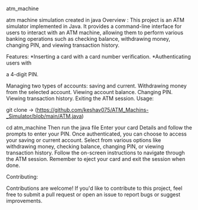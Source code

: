 atm_machine



atm machine simulation created in java Overview : This project is an ATM simulator implemented in Java. It provides a command-line interface for users to interact with an ATM machine, allowing them to perform various banking operations such as checking balance, withdrawing money, changing PIN, and viewing transaction history.

Features: *Inserting a card with a card number verification. *Authenticating users with

a 4-digit PIN.

Managing two types of accounts: saving and current. Withdrawing money from the selected account. Viewing account balance. Changing PIN. Viewing transaction history. Exiting the ATM session. Usage:

git clone -> (https://github.com/keshav075/ATM_Machins-_Simulator/blob/main/ATM.java)

cd atm_machine Then run the java file Enter your card Details and follow the prompts to enter your PIN. Once authenticated, you can choose to access your saving or current account. Select from various options like withdrawing money, checking balance, changing PIN, or viewing transaction history. Follow the on-screen instructions to navigate through the ATM session. Remember to eject your card and exit the session when done.

Contributing:

Contributions are welcome! If you'd like to contribute to this project, feel free to submit a pull request or open an issue to report bugs or suggest improvements.
